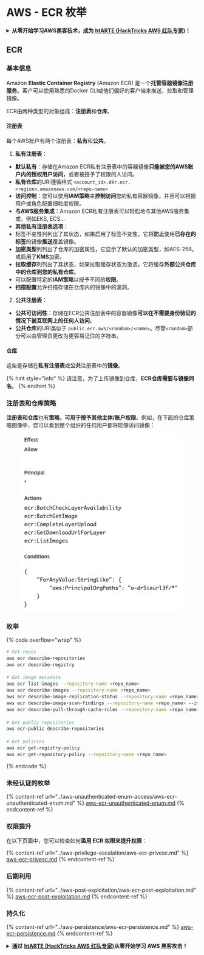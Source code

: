 # AWS - ECR 枚举

<details>

<summary><strong>从零开始学习AWS黑客技术，成为</strong> <a href="https://training.hacktricks.xyz/courses/arte"><strong>htARTE (HackTricks AWS 红队专家)</strong></a><strong>！</strong></summary>

支持HackTricks的其他方式：

* 如果您想在 **HackTricks中看到您的公司广告** 或 **下载HackTricks的PDF版本**，请查看[**订阅计划**](https://github.com/sponsors/carlospolop)！
* 获取[**官方PEASS & HackTricks商品**](https://peass.creator-spring.com)
* 发现[**PEASS家族**](https://opensea.io/collection/the-peass-family)，我们独家的[**NFTs系列**](https://opensea.io/collection/the-peass-family)
* **加入** 💬 [**Discord群组**](https://discord.gg/hRep4RUj7f) 或 [**telegram群组**](https://t.me/peass) 或在 **Twitter** 🐦 上**关注**我 [**@carlospolopm**](https://twitter.com/carlospolopm)**。**
* **通过向** [**HackTricks**](https://github.com/carlospolop/hacktricks) 和 [**HackTricks Cloud**](https://github.com/carlospolop/hacktricks-cloud) github仓库提交PR来分享您的黑客技巧。

</details>

## ECR

### 基本信息

Amazon **Elastic Container Registry** (Amazon ECR) 是一个**托管容器镜像注册服务**。客户可以使用熟悉的Docker CLI或他们偏好的客户端来推送、拉取和管理镜像。

ECR由两种类型的对象组成：**注册表**和**仓库**。

#### 注册表

每个AWS账户有两个注册表：**私有**和**公共**。

1. **私有注册表**：

* **默认私有**：存储在Amazon ECR私有注册表中的容器镜像**只能被您的AWS账户内的授权用户访问**，或者被授予了权限的人访问。
* **私有仓库**的URI遵循格式 `<account_id>.dkr.ecr.<region>.amazonaws.com/<repo-name>`
* **访问控制**：您可以使用**IAM策略**来**控制访问**您的私有容器镜像，并且可以根据用户或角色配置细粒度权限。
* **与AWS服务集成**：Amazon ECR私有注册表可以轻松地与其他AWS服务集成，例如EKS, ECS...
* **其他私有注册表选项**：
* 标签不变性列列出了其状态，如果启用了标签不变性，它将**防止**使用**已存在的标签**的镜像**推送**覆盖镜像。
* **加密类型**列列出了仓库的加密属性，它显示了默认的加密类型，如AES-256，或启用了**KMS**加密。
* **拉取缓存**列列出了其状态，如果拉取缓存状态为激活，它将缓存**外部公共仓库中的仓库到您的私有仓库**。
* 可以配置特定的**IAM策略**以授予不同的**权限**。
* **扫描配置**允许扫描存储在仓库内的镜像中的漏洞。

2. **公共注册表**：

* **公共可访问性**：存储在ECR公共注册表中的容器镜像**可以在不需要身份验证的情况下被互联网上的任何人访问**。
* **公共仓库**的URI类似于 `public.ecr.aws/<random>/<name>`。尽管`<random>`部分可以由管理员更改为更容易记住的字符串。

#### **仓库**

这些是存储在**私有注册表**或**公共**注册表中的**镜像**。

{% hint style="info" %}
请注意，为了上传镜像到仓库，**ECR仓库需要与镜像同名**。
{% endhint %}

### 注册表和仓库策略

**注册表和仓库**也有**策略，可用于授予其他主体/账户权限**。例如，在下面的仓库策略图像中，您可以看到整个组织的任何用户都将能够访问镜像：

<figure><img src="../../../.gitbook/assets/image (87).png" alt=""><figcaption></figcaption></figure>

### 枚举

{% code overflow="wrap" %}
```bash
# Get repos
aws ecr describe-repositories
aws ecr describe-registry

# Get image metadata
aws ecr list-images --repository-name <repo_name>
aws ecr describe-images --repository-name <repo_name>
aws ecr describe-image-replication-status --repository-name <repo_name> --image-id <image_id>
aws ecr describe-image-scan-findings --repository-name <repo_name> --image-id <image_id>
aws ecr describe-pull-through-cache-rules --repository-name <repo_name> --image-id <image_id>

# Get public repositories
aws ecr-public describe-repositories

# Get policies
aws ecr get-registry-policy
aws ecr get-repository-policy --repository-name <repo_name>
```
{% endcode %}

### 未经认证的枚举

{% content-ref url="../aws-unauthenticated-enum-access/aws-ecr-unauthenticated-enum.md" %}
[aws-ecr-unauthenticated-enum.md](../aws-unauthenticated-enum-access/aws-ecr-unauthenticated-enum.md)
{% endcontent-ref %}

### 权限提升

在以下页面中，您可以检查如何**滥用 ECR 权限来提升权限**：

{% content-ref url="../aws-privilege-escalation/aws-ecr-privesc.md" %}
[aws-ecr-privesc.md](../aws-privilege-escalation/aws-ecr-privesc.md)
{% endcontent-ref %}

### 后期利用

{% content-ref url="../aws-post-exploitation/aws-ecr-post-exploitation.md" %}
[aws-ecr-post-exploitation.md](../aws-post-exploitation/aws-ecr-post-exploitation.md)
{% endcontent-ref %}

### 持久化

{% content-ref url="../aws-persistence/aws-ecr-persistence.md" %}
[aws-ecr-persistence.md](../aws-persistence/aws-ecr-persistence.md)
{% endcontent-ref %}

<details>

<summary><strong>通过</strong> <a href="https://training.hacktricks.xyz/courses/arte"><strong>htARTE (HackTricks AWS 红队专家)</strong></a><strong>从零开始学习 AWS 黑客攻击！</strong></summary>

支持 HackTricks 的其他方式：

* 如果您想在 HackTricks 中看到您的**公司广告**或**下载 HackTricks 的 PDF**，请查看[**订阅计划**](https://github.com/sponsors/carlospolop)！
* 获取[**官方的 PEASS & HackTricks 商品**](https://peass.creator-spring.com)
* 发现[**PEASS 家族**](https://opensea.io/collection/the-peass-family)，我们独家的 [**NFTs 集合**](https://opensea.io/collection/the-peass-family)
* **加入** 💬 [**Discord 群组**](https://discord.gg/hRep4RUj7f) 或 [**telegram 群组**](https://t.me/peass) 或在 **Twitter** 🐦 上**关注**我 [**@carlospolopm**](https://twitter.com/carlospolopm)**。**
* **通过向 [**HackTricks**](https://github.com/carlospolop/hacktricks) 和 [**HackTricks Cloud**](https://github.com/carlospolop/hacktricks-cloud) github 仓库提交 PR 来分享您的黑客技巧。**

</details>
